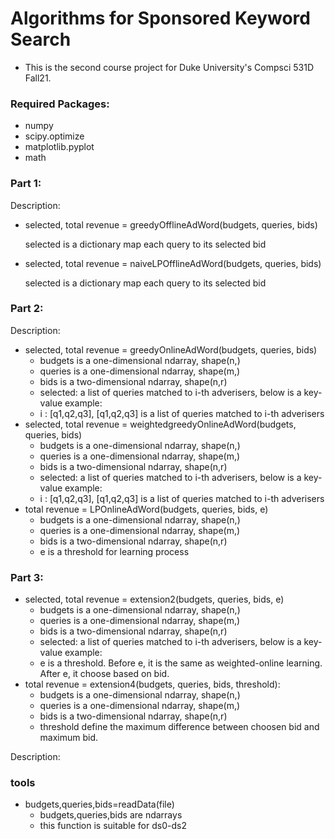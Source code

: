 # Algorithms for Sponsored Keyword Search
- This is the second course project for Duke University's Compsci 531D Fall21.

### Required Packages:
- numpy
- scipy.optimize
- matplotlib.pyplot
- math

### Part 1:

Description:
- selected, total revenue = greedyOfflineAdWord(budgets, queries, bids)

  selected is a dictionary map each query to its selected bid

- selected, total revenue = naiveLPOfflineAdWord(budgets, queries, bids)

  selected is a dictionary map each query to its selected bid

### Part 2:

Description:

* selected, total revenue = greedyOnlineAdWord(budgets, queries, bids)
  * budgets is a one-dimensional ndarray, shape(n,)
  * queries is  a one-dimensional ndarray, shape(m,)
  * bids is a two-dimensional ndarray, shape(n,r)
  * selected: a list of queries matched to i-th adverisers, below is a key-value example:
  * i : [q1,q2,q3], [q1,q2,q3] is a list of queries matched to i-th adverisers 
* selected, total revenue = weightedgreedyOnlineAdWord(budgets, queries, bids)
  - budgets is a one-dimensional ndarray, shape(n,)
  - queries is  a one-dimensional ndarray, shape(m,)
  - bids is a two-dimensional ndarray, shape(n,r)
  - selected: a list of queries matched to i-th adverisers, below is a key-value example:
  - i : [q1,q2,q3], [q1,q2,q3] is a list of queries matched to i-th adverisers
* total revenue = LPOnlineAdWord(budgets, queries, bids, e)
  - budgets is a one-dimensional ndarray, shape(n,)
  - queries is  a one-dimensional ndarray, shape(m,)
  - bids is a two-dimensional ndarray, shape(n,r)
  - e is a threshold for learning process

### Part 3:
* selected, total revenue = extension2(budgets, queries, bids, e)
  - budgets is a one-dimensional ndarray, shape(n,)
  - queries is  a one-dimensional ndarray, shape(m,)
  - bids is a two-dimensional ndarray, shape(n,r)
  - selected: a list of queries matched to i-th adverisers, below is a key-value example:
  - e is a threshold. Before e, it is the same as weighted-online learning. After e, it choose based on bid.
* total revenue = extension4(budgets, queries, bids, threshold):
  - budgets is a one-dimensional ndarray, shape(n,)
  - queries is  a one-dimensional ndarray, shape(m,)
  - bids is a two-dimensional ndarray, shape(n,r)
  - threshold define the maximum difference between choosen bid and maximum bid.
  
Description:
### tools

* budgets,queries,bids=readData(file)
  * budgets,queries,bids are ndarrays
  * this function is suitable for ds0-ds2

